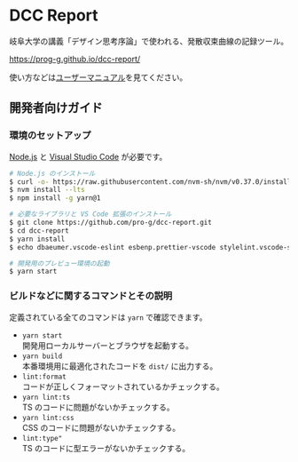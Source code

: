 # DCC Report

岐阜大学の講義「デザイン思考序論」で使われる、発散収束曲線の記録ツール。

<https://prog-g.github.io/dcc-report/>

使い方などは[ユーザーマニュアル](https://prog-g.github.io/dcc-report/manual/)を見てください。

## 開発者向けガイド

### 環境のセットアップ

[Node.js](https://nodejs.org/ja/) と [Visual Studio Code](https://code.visualstudio.com/) が必要です。

```sh
# Node.js のインストール
$ curl -o- https://raw.githubusercontent.com/nvm-sh/nvm/v0.37.0/install.sh | bash
$ nvm install --lts
$ npm install -g yarn@1

# 必要なライブラリと VS Code 拡張のインストール
$ git clone https://github.com/pro-g/dcc-report.git
$ cd dcc-report
$ yarn install
$ echo dbaeumer.vscode-eslint esbenp.prettier-vscode stylelint.vscode-stylelint | xargs -n1 code --install-extension

# 開発用のプレビュー環境の起動
$ yarn start
```

### ビルドなどに関するコマンドとその説明

定義されている全てのコマンドは `yarn` で確認できます。

- `yarn start`  
  開発用ローカルサーバーとブラウザを起動する。
- `yarn build`  
  本番環境用に最適化されたコードを `dist/` に出力する。
- `lint:format`  
  コードが正しくフォーマットされているかチェックする。
- `yarn lint:ts`  
  TS のコードに問題がないかチェックする。
- `yarn lint:css`  
  CSS のコードに問題がないかチェックする。
- `lint:type"`  
  TS のコードに型エラーがないかチェックする。
